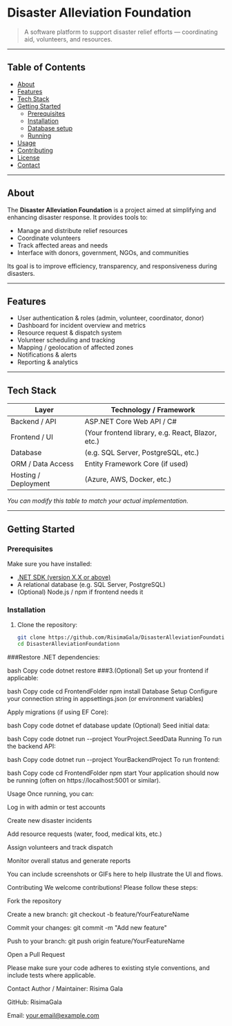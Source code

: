 # Disaster Alleviation Foundation


> A software platform to support disaster relief efforts — coordinating aid, volunteers, and resources.

---

## Table of Contents

- [About](#about)  
- [Features](#features)  
- [Tech Stack](#tech-stack)  
- [Getting Started](#getting-started)  
  - [Prerequisites](#prerequisites)  
  - [Installation](#installation)  
  - [Database setup](#database-setup)  
  - [Running](#running)  
- [Usage](#usage)  
- [Contributing](#contributing)  
- [License](#license)  
- [Contact](#contact)  

---

## About

The **Disaster Alleviation Foundation** is a project aimed at simplifying and enhancing disaster response. It provides tools to:

- Manage and distribute relief resources  
- Coordinate volunteers  
- Track affected areas and needs  
- Interface with donors, government, NGOs, and communities  

Its goal is to improve efficiency, transparency, and responsiveness during disasters.

---

## Features

- User authentication & roles (admin, volunteer, coordinator, donor)  
- Dashboard for incident overview and metrics  
- Resource request & dispatch system  
- Volunteer scheduling and tracking  
- Mapping / geolocation of affected zones  
- Notifications & alerts  
- Reporting & analytics  

---

## Tech Stack

| Layer                | Technology / Framework          |
|----------------------|----------------------------------|
| Backend / API        | ASP.NET Core Web API / C#        |
| Frontend / UI        | (Your frontend library, e.g. React, Blazor, etc.) |
| Database             | (e.g. SQL Server, PostgreSQL, etc.) |
| ORM / Data Access    | Entity Framework Core (if used)  |
| Hosting / Deployment | (Azure, AWS, Docker, etc.)       |

_You can modify this table to match your actual implementation._

---

## Getting Started

### Prerequisites

Make sure you have installed:

- [.NET SDK (version X.X or above)](https://dotnet.microsoft.com/)  
- A relational database (e.g. SQL Server, PostgreSQL)  
- (Optional) Node.js / npm if frontend needs it  

### Installation

1. Clone the repository:

   ```bash
   git clone https://github.com/RisimaGala/DisasterAlleviationFoundationn.git
   cd DisasterAlleviationFoundationn
   
###Restore .NET dependencies:

  bash
Copy code
dotnet restore
###3.(Optional) Set up your frontend if applicable:

bash
Copy code
cd FrontendFolder
npm install
Database Setup
Configure your connection string in appsettings.json (or environment variables)

Apply migrations (if using EF Core):

bash
Copy code
dotnet ef database update
(Optional) Seed initial data:

bash
Copy code
dotnet run --project YourProject.SeedData
Running
To run the backend API:

bash
Copy code
dotnet run --project YourBackendProject
To run frontend:

bash
Copy code
cd FrontendFolder
npm start
Your application should now be running (often on https://localhost:5001 or similar).

Usage
Once running, you can:

Log in with admin or test accounts

Create new disaster incidents

Add resource requests (water, food, medical kits, etc.)

Assign volunteers and track dispatch

Monitor overall status and generate reports

You can include screenshots or GIFs here to help illustrate the UI and flows.

Contributing
We welcome contributions! Please follow these steps:

Fork the repository

Create a new branch: git checkout -b feature/YourFeatureName

Commit your changes: git commit -m "Add new feature"

Push to your branch: git push origin feature/YourFeatureName

Open a Pull Request

Please make sure your code adheres to existing style conventions, and include tests where applicable.



Contact
Author / Maintainer: Risima Gala

GitHub: RisimaGala

Email: your.email@example.com
